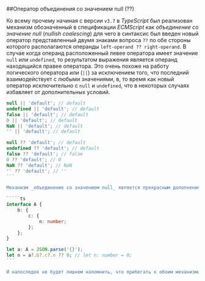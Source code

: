 ##Оператор объединения со значением null (??)

Ко всему прочему начиная с версии `v3.7` в _TypeScript_ был реализован механизм обозначенный в спецификации _ECMScript_ как _объединение со значение null_ (_nullish coalescing_) для чего в синтаксис был введен новый оператор представленный двумя знаками вопроса `??` по обе стороны которого располагаются операнды `left-operand ?? right-operand`. В случае когда операнд расположенный левее оператора имеет значение `null` или `undefined`, то результатом выражения является операнд находящийся правее оператора. Это очень похоже на работу логического оператора _или_ (`||`) за исключением того, что последний взаимодействует с любыми значениями, в, то время как новый оператор исключительно с `null` и `undefined`, что в некоторых случаях избавляет от дополнительных условий.

`````ts
null || 'default'; // default
undefined || 'default'; // default
false || 'default'; // default
0 || 'default'; // default
NaN || 'default'; // default
'' || 'default'; // default

null ?? 'default'; // default
undefined ?? 'default'; // default
false ?? 'default'; // false
0 ?? 'default'; // 0
NaN ?? 'default'; // NaN
'' ?? 'default'; // ''
```

Механизм _объединение со значением null_ является прекрасным дополнением другого такого механизма, как _опциональная последовательность_. В, то время как второй механизм предотвращает исключения при операциях над ссылками имеющими значение `null` или отсутствующими вовсе `undefined`, первый предоставляет возможность задасть значение по умолчанию только при реальном его отсутствии.

`````ts
interface A {
    b: {
        c: {
            n: number;
        };
    };
}

let a: A = JSON.parse('{}');
let n = a?.b?.c?.n ?? 0; // let n: number = 0;
```

И напоследок не будет лишнем напомнить, что прибегать к обоим механизмам стоит только в самых крайних случаях. В других же стоит позаботится о значениях по умолчанию.
